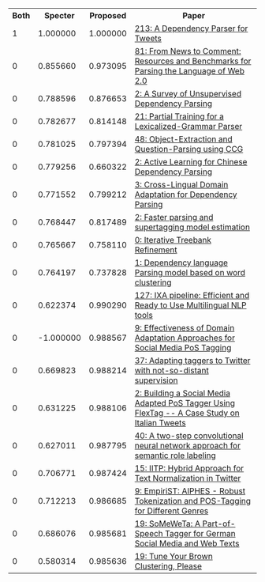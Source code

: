 <html><table><tr>
<th>Both</th>
<th>Specter</th>
<th>Proposed</th>
<th>Paper</th>
</tr>
<tr>
<td>1</td>
<td>1.000000</td>
<td>1.000000</td>
<td><a href="https://www.semanticscholar.org/paper/b580a9311b37764edcee247ad940ae3eb16fe58a">213: A Dependency Parser for Tweets</a></td>
</tr>
<tr>
<td>0</td>
<td>0.855660</td>
<td>0.973095</td>
<td><a href="https://www.semanticscholar.org/paper/045f37c5b6de14392d59deae2045ce1837b10460">81: From News to Comment: Resources and Benchmarks for Parsing the Language of Web 2.0</a></td>
</tr>
<tr>
<td>0</td>
<td>0.788596</td>
<td>0.876653</td>
<td><a href="https://www.semanticscholar.org/paper/16160fbefc830117a8395a4b665c39feae834e48">2: A Survey of Unsupervised Dependency Parsing</a></td>
</tr>
<tr>
<td>0</td>
<td>0.782677</td>
<td>0.814148</td>
<td><a href="https://www.semanticscholar.org/paper/fa3fc2f48111cb59f776dee467351ea98ef323c6">21: Partial Training for a Lexicalized-Grammar Parser</a></td>
</tr>
<tr>
<td>0</td>
<td>0.781025</td>
<td>0.797394</td>
<td><a href="https://www.semanticscholar.org/paper/5a8399a28aa322ed6b27b6408d34f44abdbf7b46">48: Object-Extraction and Question-Parsing using CCG</a></td>
</tr>
<tr>
<td>0</td>
<td>0.779256</td>
<td>0.660322</td>
<td><a href="https://www.semanticscholar.org/paper/357476156da6598b628cc7340a225f785324e2fa">2: Active Learning for Chinese Dependency Parsing</a></td>
</tr>
<tr>
<td>0</td>
<td>0.771552</td>
<td>0.799212</td>
<td><a href="https://www.semanticscholar.org/paper/8820967d3329a5a721bb27ac27e826b0159aeae2">3: Cross-Lingual Domain Adaptation for Dependency Parsing</a></td>
</tr>
<tr>
<td>0</td>
<td>0.768447</td>
<td>0.817489</td>
<td><a href="https://www.semanticscholar.org/paper/6f7ff81ef551caf03c57884281d50feda08b884e">2: Faster parsing and supertagging model estimation</a></td>
</tr>
<tr>
<td>0</td>
<td>0.765667</td>
<td>0.758110</td>
<td><a href="https://www.semanticscholar.org/paper/85244e0f64bd0164a1d9d3dd07dd261af1dce460">0: Iterative Treebank Refinement</a></td>
</tr>
<tr>
<td>0</td>
<td>0.764197</td>
<td>0.737828</td>
<td><a href="https://www.semanticscholar.org/paper/52a764f5c50a999277b011506caf2b5d774958f8">1: Dependency language Parsing model based on word clustering</a></td>
</tr>
<tr>
<td>0</td>
<td>0.622374</td>
<td>0.990290</td>
<td><a href="https://www.semanticscholar.org/paper/3bf23a5b741f14ad611ba3aa14ba8d541ee01d5e">127: IXA pipeline: Efficient and Ready to Use Multilingual NLP tools</a></td>
</tr>
<tr>
<td>0</td>
<td>-1.000000</td>
<td>0.988567</td>
<td><a href="https://www.semanticscholar.org/paper/7f645836d3774fb1745b84c89adcd3abba067199">9: Effectiveness of Domain Adaptation Approaches for Social Media PoS Tagging</a></td>
</tr>
<tr>
<td>0</td>
<td>0.669823</td>
<td>0.988214</td>
<td><a href="https://www.semanticscholar.org/paper/ef94c0fce99f38f75c8e43ec7f1fc5eaab5e60be">37: Adapting taggers to Twitter with not-so-distant supervision</a></td>
</tr>
<tr>
<td>0</td>
<td>0.631225</td>
<td>0.988106</td>
<td><a href="https://www.semanticscholar.org/paper/a33365c9489bff46a1deca7ef0fb23ef0773d782">2: Building a Social Media Adapted PoS Tagger Using FlexTag -- A Case Study on Italian Tweets</a></td>
</tr>
<tr>
<td>0</td>
<td>0.627011</td>
<td>0.987795</td>
<td><a href="https://www.semanticscholar.org/paper/49cc4df883135066335b8ddc677b7082a802975b">40: A two-step convolutional neural network approach for semantic role labeling</a></td>
</tr>
<tr>
<td>0</td>
<td>0.706771</td>
<td>0.987424</td>
<td><a href="https://www.semanticscholar.org/paper/926a7405ca704a719aa11ab2cd6e7bd85fdab7b8">15: IITP: Hybrid Approach for Text Normalization in Twitter</a></td>
</tr>
<tr>
<td>0</td>
<td>0.712213</td>
<td>0.986685</td>
<td><a href="https://www.semanticscholar.org/paper/9c19cfcb03c7dceeb41d2e966b51876d7bf98d18">9: EmpiriST: AIPHES - Robust Tokenization and POS-Tagging for Different Genres</a></td>
</tr>
<tr>
<td>0</td>
<td>0.686076</td>
<td>0.985681</td>
<td><a href="https://www.semanticscholar.org/paper/733f8c514a768ddcdf2797f7d7f487f3fcd00409">19: SoMeWeTa: A Part-of-Speech Tagger for German Social Media and Web Texts</a></td>
</tr>
<tr>
<td>0</td>
<td>0.580314</td>
<td>0.985636</td>
<td><a href="https://www.semanticscholar.org/paper/472f19f49cb40acfe34f79eb784154edca79e0a8">19: Tune Your Brown Clustering, Please</a></td>
</tr>
</table></html>
